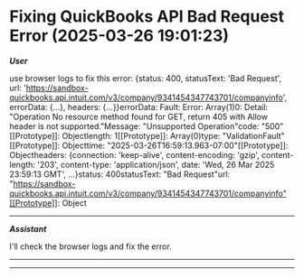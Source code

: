 <!-- Generated by SpecStory -->

# Fixing QuickBooks API Bad Request Error (2025-03-26 19:01:23)

_**User**_

use browser logs to fix this error:
{status: 400, statusText: 'Bad Request', url: 'https://sandbox-quickbooks.api.intuit.com/v3/company/9341454347743701/companyinfo', errorData: {…}, headers: {…}}errorData: Fault: Error: Array(1)0: Detail: "Operation No resource method found for GET, return 405 with Allow header is not supported."Message: "Unsupported Operation"code: "500"[[Prototype]]: Objectlength: 1[[Prototype]]: Array(0)type: "ValidationFault"[[Prototype]]: Objecttime: "2025-03-26T16:59:13.963-07:00"[[Prototype]]: Objectheaders: {connection: 'keep-alive', content-encoding: 'gzip', content-length: '203', content-type: 'application/json', date: 'Wed, 26 Mar 2025 23:59:13 GMT', …}status: 400statusText: "Bad Request"url: "https://sandbox-quickbooks.api.intuit.com/v3/company/9341454347743701/companyinfo"[[Prototype]]: Object

---

_**Assistant**_

I'll check the browser logs and fix the error.

---



---


